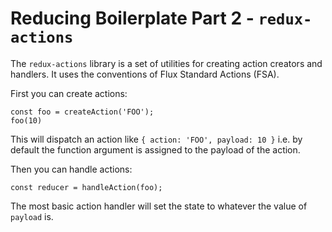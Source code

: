 # Reducing Boilerplate Part 2 - `redux-actions`

The `redux-actions` library is a set of utilities for creating action creators and handlers. It uses the conventions of Flux Standard Actions (FSA).

First you can create actions:

```
const foo = createAction('FOO');
foo(10)
```

This will dispatch an action like `{ action: 'FOO', payload: 10 }` i.e. by default the function argument is assigned to the payload of the action.

Then you can handle actions:

```
const reducer = handleAction(foo);
```

The most basic action handler will set the state to whatever the value of `payload` is.
